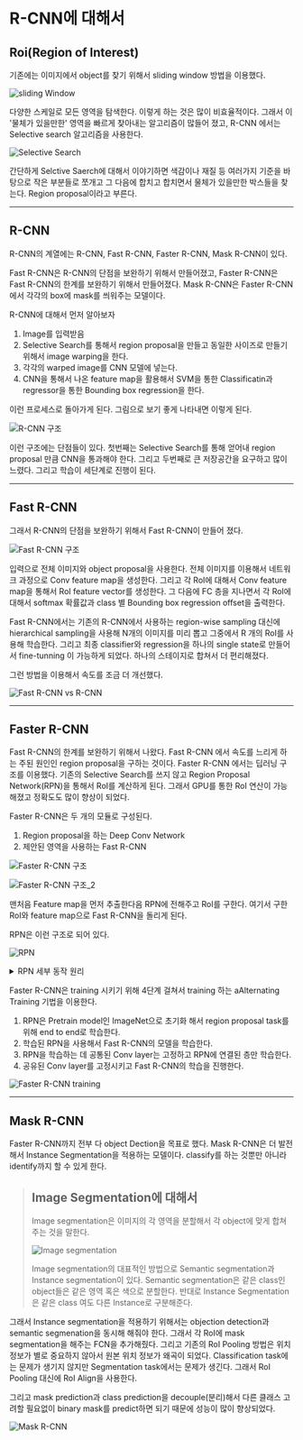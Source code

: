 # R-CNN에 대해서

## Roi(Region of Interest)

기존에는 이미지에서 object를 찾기 위해서 sliding window 방법을 이용했다.

![sliding Window](https://img1.daumcdn.net/thumb/R1280x0/?scode=mtistory2&fname=https%3A%2F%2Fblog.kakaocdn.net%2Fdn%2FwYMa4%2FbtqA6pruEvn%2FJJGkGhvMK2yIw1pVzKNGtk%2Fimg.png)

다양한 스케일로 모든 영역을 탐색한다. 이렇게 하는 것은 많이 비효율적이다. 그래서 이 '물체가 있을만한' 영역을 빠르게 찾아내는 알고리즘이 많들어 졌고, R-CNN 에서는 Selective search 알고리즘을 사용한다.

![Selective Search](https://mblogthumb-phinf.pstatic.net/MjAxNzAxMjRfMTQg/MDAxNDg1MjE5Mzk5NzI1.Jt_x39NqH2TeqKploHtfTH79scWdJgFXV4zHRV2NvfQg.D9DOiADp4yM1XGyzk3Kkx6MuAjfqUu2ekTRerzc9nsMg.PNG.laonple/selective.png?type=w2)

간단하게 Selctive Saerch에 대해서 이야기하면 색감이나 재질 등 여러가지 기준을 바탕으로 작은 부분들로 쪼개고 그 다음에 합치고 합치면서 물체가 있을만한 박스들을 찾는다. Region proposal이라고 부른다.

----
## R-CNN

R-CNN의 계열에는 R-CNN, Fast R-CNN, Faster R-CNN, Mask R-CNN이 있다.

Fast R-CNN은 R-CNN의 단점을 보완하기 위해서 만들어졌고, Faster R-CNN은 Fast R-CNN의 한계를 보완하기 위해서 만들어졌다. Mask R-CNN은 Faster R-CNN에서 각각의 box에 mask를 씌워주는 모델이다.

R-CNN에 대해서 먼저 알아보자

1. Image를 입력받음
2. Selective Search를 통해서 region proposal을 만들고 동일한 사이즈로 만들기 위해서 image warping을 한다.
3. 각각의 warped image를 CNN 모델에 넣는다.
4. CNN을 통해서 나온 feature map을 활용해서 SVM을 통한 Classificatin과 regressor을 통한 Bounding box regression을 한다.

이런 프로세스로 돌아가게 된다. 그림으로 보기 좋게 나타내면 이렇게 된다.

![R-CNN 구조](https://img1.daumcdn.net/thumb/R1280x0/?scode=mtistory2&fname=https%3A%2F%2Fblog.kakaocdn.net%2Fdn%2FbdmFi2%2FbtqAQ38E2v3%2FJMXznsWZsX3YQAuTkKtpWK%2Fimg.png)

이런 구조에는 단점들이 있다. 첫번째는 Selective Search를 통해 얻어내 region proposal 만큼 CNN을 통과해야 한다. 그리고 두번째로 큰 저장공간을 요구하고 많이 느렸다. 그리고 학습이 세단계로 진행이 된다.

---
## Fast R-CNN

그래서 R-CNN의 단점을 보완하기 위해서 Fast R-CNN이 만들어 졌다.

![Fast R-CNN 구조](https://i.imgur.com/G0hwkMF.png)

입력으로 전체 이미지와 object proposal을 사용한다. 전체 이미지를 이용해서 네트워크 과정으로 Conv feature map을 생성한다. 그리고 각 RoI에 대해서 Conv feature map을 통해서 RoI feature vector를 생성한다. 그 다음에 FC 층을 지나면서 각 RoI에 대해서 softmax 확률값과 class 별 Bounding box regression offset을 출력한다. 

Fast R-CNN에서는 기존의 R-CNN에서 사용하는 region-wise sampling 대신에 hierarchical sampling을 사용해 N개의 이미지를 미리 뽑고 그중에서 R 개의 RoI를 사용해 학습한다. 그리고 최종 classifier와 regression을 하나의 single state로 만들어서 fine-tunning 이 가능하게 되었다. 하나의 스테이지로 합쳐서 더 편리해졌다.

그런 방법을 이용해서 속도를 조금 더 개선했다.

![Fast R-CNN vs R-CNN](https://i.imgur.com/gYKd37p.png)

----
## Faster R-CNN

Fast R-CNN의 한계를 보완하기 위해서 나왔다. Fast R-CNN 에서 속도를 느리게 하는 주된 원인인 region proposal을 구하는 것이다. Faster R-CNN 에서는 딥러닝 구조를 이용했다. 기존의 Selective Search를 쓰지 않고 Region Proposal Network(RPN)을 통해서 RoI를 계산하게 된다. 그래서 GPU를 통한 RoI 연산이 가능해졌고 정확도도 많이 향상이 되었다.

Faster R-CNN은 두 개의 모듈로 구성된다.

1. Region proposal을 하는 Deep Conv Network
2. 제안된 영역을 사용하는 Fast R-CNN

![Faster R-CNN 구조](https://www.researchgate.net/profile/Zhipeng_Deng/publication/324903264/figure/fig2/AS:640145124499471@1529633899620/The-architecture-of-Faster-R-CNN.png)

![Faster R-CNN 구조_2](https://img1.daumcdn.net/thumb/R1280x0/?scode=mtistory2&fname=https%3A%2F%2Fblog.kakaocdn.net%2Fdn%2FbUjRYz%2FbtqAWb0p8cv%2Fdx8Ky33sdZtb2RKQ8sQxZK%2Fimg.png)

맨처음 Feature map을 먼저 추출한다음 RPN에 전해주고 RoI를 구한다. 여기서 구한 RoI와 feature map으로 Fast R-CNN을 돌리게 된다.

RPN은 이런 구조로 되어 있다.

![RPN](https://img1.daumcdn.net/thumb/R1280x0/?scode=mtistory2&fname=https%3A%2F%2Fblog.kakaocdn.net%2Fdn%2Fb7xNNb%2FbtqAYHyrFDU%2FJDkko5dBYTMzZV96AcpakK%2Fimg.png)

<details>
<summary> RPN 세부 동작 원리 </summary>
<div markdown="1">

1. CNN을 통해 뽑아낸 피쳐 맵을 입력으로 받습니다. 이 때, 피쳐맵의 크기를 H x W x C로 잡습니다. 각각 가로, 세로, 체널 수 입니다.

2. 피쳐맵에 3x3 컨볼루션을 256 혹은 512 체널만큼 수행합니다. 위 그림에서 intermediate layer에 해당합니다. 이 때, padding을 1로 설정해주어 H x W가 보존될 수 있도록 해줍니다. intermediate layer 수행 결과 H x W x 256 or H x W x 512 크기의 두 번째 피쳐 맵을 얻습니다.

3. 두 번째 피쳐맵을 입력 받아서 classification과 bounding box regression 예측 값을 계산해주어야 합니다. 이 때 주의해야할 점은 Fully Connected Layer가 아니라 1 x 1 컨볼루션을 이용하여 계산하는 Fully Convolution Network의 특징을 갖습니다. 이는 입력 이미지의 크기에 상관없이 동작할 수 있도록 하기 위함이다.

4. 먼저 Classification을 수행하기 위해서 1 x 1 컨볼루션을 (2(오브젝트 인지 아닌지 나타내는 지표 수) x 9(앵커 개수)) 체널 수 만큼 수행해주며, 그 결과로 H x W x 18 크기의 피쳐맵을 얻습니다. H x W 상의 하나의 인덱스는 피쳐맵 상의 좌표를 의미하고, 그 아래 18개의 체널은 각각 해당 좌표를 앵커로 삼아 k개의 앵커 박스들이 object인지 아닌지에 대한 예측 값을 담고 있습니다. 즉, 한번의 1x1 컨볼루션으로 H x W 개의 앵커 좌표들에 대한 예측을 모두 수행한 것입니다. 이제 이 값들을 적절히 reshape 해준 다음 Softmax를 적용하여 해당 앵커가 오브젝트일 확률 값을 얻습니다.

5. 두 번째로 Bounding Box Regression 예측 값을 얻기 위한 1 x 1 컨볼루션을 (4 x 9) 체널 수 만큼 수행합니다. 리그레션이기 때문에 결과로 얻은 값을 그대로 사용합니다.

6. 이제 앞서 얻은 값들로 RoI를 계산해야합니다. 먼저 Classification을 통해서 얻은 물체일 확률 값들을 정렬한 다음, 높은 순으로 K개의 앵커만 추려냅니다. 그 다음 K개의 앵커들에 각각 Bounding box regression을 적용해줍니다. 그 다음 Non-Maximum-Suppression을 적용하여 RoI을 구해줍니다.

</div>
</details>

Faster R-CNN은 training 시키기 위해 4단계 걸쳐서 training 하는 aAlternating Training 기법을 이용한다.

1. RPN은 Pretrain model인 ImageNet으로 초기화 해서 region proposal task를 위해 end to end로 학습한다.
2. 학습된 RPN을 사용해서 Fast R-CNN의 모델을 학습한다.
3. RPN을 학습하는 데 공통된 Conv layer는 고정하고 RPN에 연결된 층만 학습한다.
4. 공유된 Conv layer를 고정시키고 Fast R-CNN의 학습을 진행한다.

![Faster R-CNN training](https://i.imgur.com/xYCyHKY.png)

----
## Mask R-CNN

Faster R-CNN까지 전부 다 object Dection을 목표로 했다. Mask R-CNN은 더 발전해서 Instance Segmentation을 적용하는 모델이다. classify를 하는 것뿐만 아니라 identify까지 할 수 있게 한다.

> ## Image Segmentation에 대해서
>
> Image segmentation은 이미지의 각 영역을 분할해서 각 object에 맞게 합쳐주는 것을 말한다.
>
> ![Image segmentation](https://img1.daumcdn.net/thumb/R1280x0/?scode=mtistory2&fname=https%3A%2F%2Fblog.kakaocdn.net%2Fdn%2FpaJ7s%2FbtqB2vpB4BG%2FTu057OIbPZdBJwK3IfPGK0%2Fimg.png)
>
> Image segmentation의 대표적인 방법으로 Semantic segmentation과 Instance segmentation이 있다. Semantic segmentation은 같은 class인 object들은 같은 영역 혹은 색으로 분할한다. 반대로 Instance Segmentation은 같은 class 여도 다른 Instance로 구분해준다. 

그래서  Instance segmentation을 적용하기 위해서는 objection detection과 semantic segmenation을 동시해 해줘야 한다. 그래서 각 RoI에 mask segmentation을 해주는 FCN을 추가해줬다. 그리고 기존의 RoI Pooling 방법은 위치 정보가 별로 중요하지 않아서 원본 위치 정보가 왜곡이 되었다. Classification task에는 문제가 생기지 않지만  Segmentation task에서는 문제가 생긴다. 그래서 RoI Pooling 대신에 RoI Align을 사용한다.

그리고 mask prediction과 class prediction을 decouple(분리)해서 다른 클래스 고려할 필요없이 binary mask를 predict하면 되기 때문에 성능이 많이 향상되었다.

![Mask R-CNN](https://t1.daumcdn.net/cfile/tistory/9906504F5BD9338E0D)